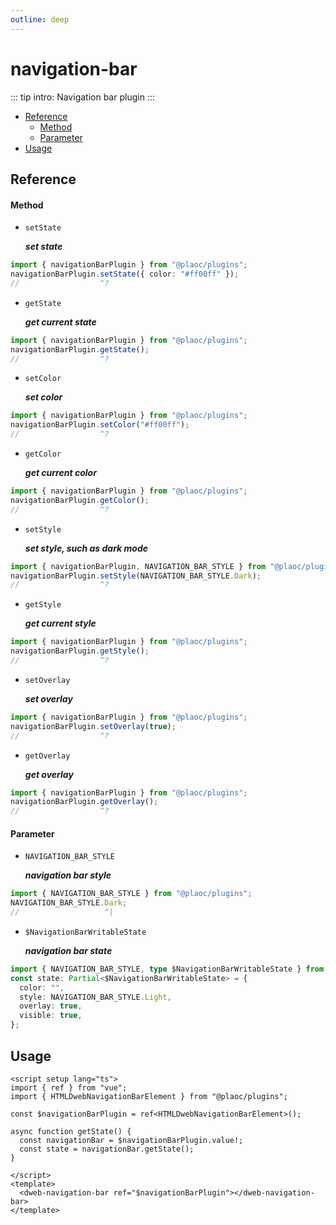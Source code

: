 ```yaml
---
outline: deep
---
```


# navigation-bar

::: tip intro:
Navigation bar plugin 
:::

- [Reference](#reference)
  - [Method](#method)
  - [Parameter](#parameter)
- [Usage](#usage)

## Reference

#### Method

- `setState`

  **_set state_**

```ts twoslash
import { navigationBarPlugin } from "@plaoc/plugins";
navigationBarPlugin.setState({ color: "#ff00ff" });
//                  ^?
```

- `getState`

  **_get current state_**

```ts twoslash
import { navigationBarPlugin } from "@plaoc/plugins";
navigationBarPlugin.getState();
//                  ^?
```

- `setColor`

  **_set color_**

```ts twoslash
import { navigationBarPlugin } from "@plaoc/plugins";
navigationBarPlugin.setColor("#ff00ff");
//                  ^?
```

- `getColor`

  **_get current color_**

```ts twoslash
import { navigationBarPlugin } from "@plaoc/plugins";
navigationBarPlugin.getColor();
//                  ^?
```

- `setStyle`

  **_set style, such as dark mode_**

```ts twoslash
import { navigationBarPlugin, NAVIGATION_BAR_STYLE } from "@plaoc/plugins";
navigationBarPlugin.setStyle(NAVIGATION_BAR_STYLE.Dark);
//                  ^?
```

- `getStyle`

  **_get current style_**

```ts twoslash
import { navigationBarPlugin } from "@plaoc/plugins";
navigationBarPlugin.getStyle();
//                  ^?
```

- `setOverlay`

  **_set overlay_**

```ts twoslash
import { navigationBarPlugin } from "@plaoc/plugins";
navigationBarPlugin.setOverlay(true);
//                  ^?
```

- `getOverlay`

  **_get overlay_**

```ts twoslash
import { navigationBarPlugin } from "@plaoc/plugins";
navigationBarPlugin.getOverlay();
//                  ^?
```

<!-- - `setVisible`

  **_set visible_**

```ts twoslash
import { navigationBarPlugin } from "@plaoc/plugins";
navigationBarPlugin.setVisible(true);
//                  ^?
```

- `getVisible`

  **_get current visible_**

```ts twoslash
import { navigationBarPlugin } from "@plaoc/plugins";
navigationBarPlugin.getVisible();
//                  ^?
``` -->

#### Parameter

- `NAVIGATION_BAR_STYLE`

  **_navigation bar style_**

```ts twoslash
import { NAVIGATION_BAR_STYLE } from "@plaoc/plugins";
NAVIGATION_BAR_STYLE.Dark;
//                   ^|
```

- `$NavigationBarWritableState`

  **_navigation bar state_**

```ts twoslash
import { NAVIGATION_BAR_STYLE, type $NavigationBarWritableState } from "@plaoc/plugins";
const state: Partial<$NavigationBarWritableState> = {
  color: "",
  style: NAVIGATION_BAR_STYLE.Light,
  overlay: true,
  visible: true,
};
```

## Usage

```vue
<script setup lang="ts">
import { ref } from "vue";
import { HTMLDwebNavigationBarElement } from "@plaoc/plugins";

const $navigationBarPlugin = ref<HTMLDwebNavigationBarElement>();

async function getState() {
  const navigationBar = $navigationBarPlugin.value!;
  const state = navigationBar.getState();
}

</script>
<template>
  <dweb-navigation-bar ref="$navigationBarPlugin"></dweb-navigation-bar>
</template>
```
